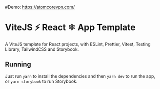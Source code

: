 #Demo: https://atomcorevpn.com/

# ViteJS ⚡️ React ⚛️ App Template

A ViteJS template for React projects, with ESLint, Prettier, Vitest, Testing Library, TailwindCSS and Storybook.

## Running

Just run `yarn` to install the dependencies and then `yarn dev` to run the app, or `yarn storybook` to run Storybook.
